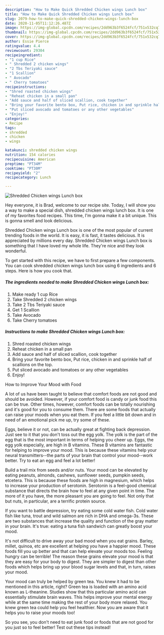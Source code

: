 ```yaml
---
description: "How to Make Quick Shredded Chicken wings Lunch box"
title: "How to Make Quick Shredded Chicken wings Lunch box"
slug: 2079-how-to-make-quick-shredded-chicken-wings-lunch-box
date: 2020-11-05T11:12:26.487Z
image: https://img-global.cpcdn.com/recipes/2dd963b3f6524fcf/751x532cq70/shredded-chicken-wings-lunch-box-recipe-main-photo.jpg
thumbnail: https://img-global.cpcdn.com/recipes/2dd963b3f6524fcf/751x532cq70/shredded-chicken-wings-lunch-box-recipe-main-photo.jpg
cover: https://img-global.cpcdn.com/recipes/2dd963b3f6524fcf/751x532cq70/shredded-chicken-wings-lunch-box-recipe-main-photo.jpg
author: Essie Pierce
ratingvalue: 4.4
reviewcount: 29304
recipeingredient:
- "1 cup Rice"
- " Shredded 2 chicken wings"
- "2 Tbs Teriyaki sauce"
- "1 Scallion"
- " Avocado"
- " Cherry tomatoes"
recipeinstructions:
- "Shred roasted chicken wings"
- "Reheat chicken in a small pan"
- "Add sauce and half of sliced scallion, cook together"
- "Bring your favorite bento box, Put rice, chicken in and sprinkle half of scallions on the top."
- "Put sliced avocado and tomatoes or any other vegetables"
- "Enjoy!"
categories:
- Recipe
tags:
- shredded
- chicken
- wings

katakunci: shredded chicken wings 
nutrition: 154 calories
recipecuisine: American
preptime: "PT34M"
cooktime: "PT30M"
recipeyield: "2"
recipecategory: Lunch

---
```



![Shredded Chicken wings Lunch box](https://img-global.cpcdn.com/recipes/2dd963b3f6524fcf/751x532cq70/shredded-chicken-wings-lunch-box-recipe-main-photo.jpg)

Hey everyone, it is Brad, welcome to our recipe site. Today, I will show you a way to make a special dish, shredded chicken wings lunch box. It is one of my favorites food recipes. This time, I'm gonna make it a bit unique. This is gonna smell and look delicious.



Shredded Chicken wings Lunch box is one of the most popular of current trending foods in the world. It is easy, it is fast, it tastes delicious. It is appreciated by millions every day. Shredded Chicken wings Lunch box is something that I have loved my whole life. They're nice and they look wonderful.


To get started with this recipe, we have to first prepare a few components. You can cook shredded chicken wings lunch box using 6 ingredients and 6 steps. Here is how you cook that.

<!--inarticleads1-->

##### The ingredients needed to make Shredded Chicken wings Lunch box:

1. Make ready 1 cup Rice
1. Take  Shredded 2 chicken wings
1. Take 2 Tbs Teriyaki sauce
1. Get 1 Scallion
1. Take  Avocado
1. Take  Cherry tomatoes




<!--inarticleads2-->

##### Instructions to make Shredded Chicken wings Lunch box:

1. Shred roasted chicken wings
1. Reheat chicken in a small pan
1. Add sauce and half of sliced scallion, cook together
1. Bring your favorite bento box, Put rice, chicken in and sprinkle half of scallions on the top.
1. Put sliced avocado and tomatoes or any other vegetables
1. Enjoy!




How to Improve Your Mood with Food


A lot of us have been taught to believe that comfort foods are not good and should be avoided. However, if your comfort food is candy or junk food this can be true. Other times, however, comfort foods can be totally nourishing and it's good for you to consume them. There are some foods that actually can raise your moods when you eat them. If you feel a little bit down and in need of an emotional pick me up, try some of these.

Eggs, believe it or not, can be actually great at fighting back depression. Just see to it that you don't toss out the egg yolk. The yolk is the part of the egg that is the most important in terms of helping you cheer up. Eggs, the egg yolk especially, are high in B vitamins. These B vitamins are fantastic for helping to improve your mood. This is because these vitamins help your neural transmitters--the parts of your brain that control your mood--work better. Try to eat an egg and feel a lot better!

Build a trail mix from seeds and/or nuts. Your mood can be elevated by eating peanuts, almonds, cashews, sunflower seeds, pumpkin seeds, etcetera. This is because these foods are high in magnesium, which helps to increase your production of serotonin. Serotonin is a feel-good chemical substance that directs the brain how to feel at any given point in time. The more of it you have, the more pleasant you are going to feel. Not only that but nuts, in particular, are a terrific protein source.

If you want to battle depression, try eating some cold water fish. Cold water fish like tuna, trout and wild salmon are rich in DHA and omega-3s. These are two substances that increase the quality and function of the gray matter in your brain. It's true: eating a tuna fish sandwich can greatly boost your mood. 

It's not difficult to drive away your bad mood when you eat grains. Barley, millet, quinoa, etc are excellent at helping you have a happier mood. These foods fill you up better and that can help elevate your moods too. Feeling hungry can be terrible! The reason these grains elevate your mood is that they are easy for your body to digest. They are simpler to digest than other foods which helps bring up your blood sugar levels and that, in turn, raises your mood.

Your mood can truly be helped by green tea. You knew it had to be mentioned in this article, right? Green tea is loaded with an amino acid known as L-theanine. Studies show that this particular amino acid can essentially stimulate brain waves. This helps improve your mental energy while at the same time making the rest of your body more relaxed. You knew green tea could help you feel healthier. Now you are aware that it helps you to raise your moods too!

So you see, you don't need to eat junk food or foods that are not good for you just so to feel better! Test out  these tips  instead!

